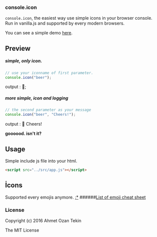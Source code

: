 ### console.icon

`console.icon`, the easiest way use simple icons in your browser console. Run in vanilla.js and supported by every modern browsers.

 You can see a simple demo [here](http://ahmetozantekin.github.io/consoleicon.html).
 
## Preview

##### simple, only icon.
```javascript
// use your iconname of first parameter.
console.icon("beer");
```
output : 🍺;

##### more simple, icon and logging
```javascript
// the second parameter as your message
console.icon("beer", "Cheers!");
```
output : 🍺 Cheers!

**goooood. isn't it?**


## Usage

Simple include js file into your html.

```html
<script src="../src/app.js"></script>
```

## İcons

Supported every emojis anymore. [:*](https://github.com/erayarslan)
######[List of emoji cheat sheet](http://www.webpagefx.com/tools/emoji-cheat-sheet/)

### License
Copyright (c) 2016 Ahmet Ozan Tekin

The MIT License
